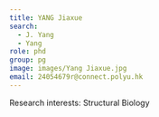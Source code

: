 ```yaml
---
title: YANG Jiaxue
search:
  - J. Yang
  - Yang
role: phd
group: pg
image: images/Yang Jiaxue.jpg
email: 24054679r@connect.polyu.hk
---
```


Research interests: Structural Biology
